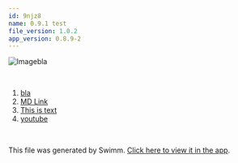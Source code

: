 ```yaml
---
id: 9njz8
name: 0.9.1 test
file_version: 1.0.2
app_version: 0.8.9-2
---
```


<!-- Intro - Do not remove this comment -->
![Image](https://firebasestorage.googleapis.com/v0/b/swimm-dev-content/o/repositories%2Fls4DA2fLasmQuEbT4ipw%2Fb26123b5-e1f6-488b-8f36-fdfcfe4a962f.png?alt=media&token=adb4daab-138e-4049-ba9d-4a379e54697b)bla

<br/>

<!-- Steps - Do not remove this comment -->
1. [bla](bla.233bj.sw.md)
2. [MD Link](https://raw.githubusercontent.com/spacedriveapp/spacedrive/main/README.md)
3. [This is text](this-is-text.ltl9l.sw.md)
4. [youtube](https://www.youtube.com/watch?v=17f8elHd6aM)


<br/>

This file was generated by Swimm. [Click here to view it in the app](https://swimm-web-app.web.app/repos/ls4DA2fLasmQuEbT4ipw/docs/9njz8).